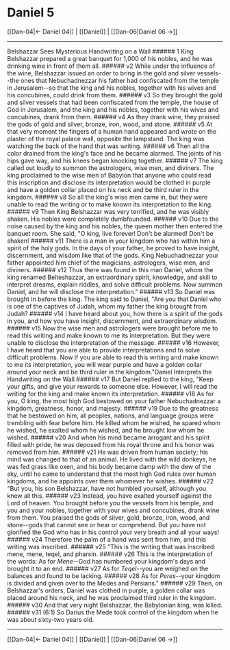 # Daniel 5

[[Dan-04|← Daniel 04]] | [[Daniel]] | [[Dan-06|Daniel 06 →]]
***

Belshazzar Sees Mysterious Handwriting on a Wall ###### 1 King Belshazzar prepared a great banquet for 1,000 of his nobles, and he was drinking wine in front of them all. ###### v2 While under the influence of the wine, Belshazzar issued an order to bring in the gold and silver vessels--the ones that Nebuchadnezzar his father had confiscated from the temple in Jerusalem--so that the king and his nobles, together with his wives and his concubines, could drink from them. ###### v3 So they brought the gold and silver vessels that had been confiscated from the temple, the house of God in Jerusalem, and the king and his nobles, together with his wives and concubines, drank from them. ###### v4 As they drank wine, they praised the gods of gold and silver, bronze, iron, wood, and stone. ###### v5 At that very moment the fingers of a human hand appeared and wrote on the plaster of the royal palace wall, opposite the lampstand. The king was watching the back of the hand that was writing. ###### v6 Then all the color drained from the king's face and he became alarmed. The joints of his hips gave way, and his knees began knocking together. ###### v7 The king called out loudly to summon the astrologers, wise men, and diviners. The king proclaimed to the wise men of Babylon that anyone who could read this inscription and disclose its interpretation would be clothed in purple and have a golden collar placed on his neck and be third ruler in the kingdom. ###### v8 So all the king's wise men came in, but they were unable to read the writing or to make known its interpretation to the king. ###### v9 Then King Belshazzar was very terrified, and he was visibly shaken. His nobles were completely dumbfounded. ###### v10 Due to the noise caused by the king and his nobles, the queen mother then entered the banquet room. She said, "O king, live forever! Don't be alarmed! Don't be shaken! ###### v11 There is a man in your kingdom who has within him a spirit of the holy gods. In the days of your father, he proved to have insight, discernment, and wisdom like that of the gods. King Nebuchadnezzar your father appointed him chief of the magicians, astrologers, wise men, and diviners. ###### v12 Thus there was found in this man Daniel, whom the king renamed Belteshazzar, an extraordinary spirit, knowledge, and skill to interpret dreams, explain riddles, and solve difficult problems. Now summon Daniel, and he will disclose the interpretation." ###### v13 So Daniel was brought in before the king. The king said to Daniel, "Are you that Daniel who is one of the captives of Judah, whom my father the king brought from Judah? ###### v14 I have heard about you, how there is a spirit of the gods in you, and how you have insight, discernment, and extraordinary wisdom. ###### v15 Now the wise men and astrologers were brought before me to read this writing and make known to me its interpretation. But they were unable to disclose the interpretation of the message. ###### v16 However, I have heard that you are able to provide interpretations and to solve difficult problems. Now if you are able to read this writing and make known to me its interpretation, you will wear purple and have a golden collar around your neck and be third ruler in the kingdom."Daniel Interprets the Handwriting on the Wall ###### v17 But Daniel replied to the king, "Keep your gifts, and give your rewards to someone else. However, I will read the writing for the king and make known its interpretation. ###### v18 As for you, O king, the most high God bestowed on your father Nebuchadnezzar a kingdom, greatness, honor, and majesty. ###### v19 Due to the greatness that he bestowed on him, all peoples, nations, and language groups were trembling with fear before him. He killed whom he wished, he spared whom he wished, he exalted whom he wished, and he brought low whom he wished. ###### v20 And when his mind became arrogant and his spirit filled with pride, he was deposed from his royal throne and his honor was removed from him. ###### v21 He was driven from human society; his mind was changed to that of an animal. He lived with the wild donkeys, he was fed grass like oxen, and his body became damp with the dew of the sky, until he came to understand that the most high God rules over human kingdoms, and he appoints over them whomever he wishes. ###### v22 "But you, his son Belshazzar, have not humbled yourself, although you knew all this. ###### v23 Instead, you have exalted yourself against the Lord of heaven. You brought before you the vessels from his temple, and you and your nobles, together with your wives and concubines, drank wine from them. You praised the gods of silver, gold, bronze, iron, wood, and stone--gods that cannot see or hear or comprehend. But you have not glorified the God who has in his control your very breath and all your ways! ###### v24 Therefore the palm of a hand was sent from him, and this writing was inscribed. ###### v25 "This is the writing that was inscribed: mene, mene, teqel, and pharsin. ###### v26 This is the interpretation of the words: As for _Mene_--God has numbered your kingdom's days and brought it to an end. ###### v27 As for _Teqel_--you are weighed on the balances and found to be lacking. ###### v28 As for _Peres_--your kingdom is divided and given over to the Medes and Persians." ###### v29 Then, on Belshazzar's orders, Daniel was clothed in purple, a golden collar was placed around his neck, and he was proclaimed third ruler in the kingdom. ###### v30 And that very night Belshazzar, the Babylonian king, was killed. ###### v31 (6:1) So Darius the Mede took control of the kingdom when he was about sixty-two years old.

***
[[Dan-04|← Daniel 04]] | [[Daniel]] | [[Dan-06|Daniel 06 →]]
